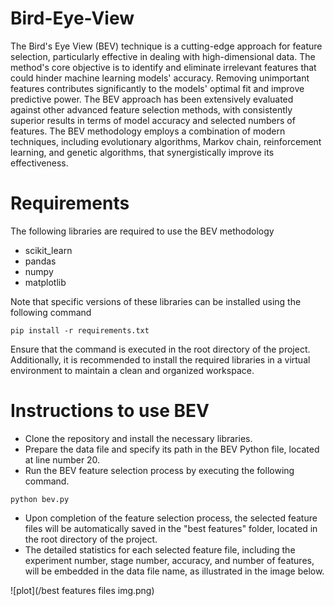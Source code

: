 # Bird-Eye-View
The Bird's Eye View (BEV) technique is a cutting-edge approach for feature selection, particularly effective in dealing with high-dimensional data. The method's core objective is to identify and eliminate irrelevant features that could hinder machine learning models' accuracy. Removing unimportant features contributes significantly to the models' optimal fit and improve predictive power. The BEV approach has been extensively evaluated against other advanced feature selection methods, with consistently superior results in terms of model accuracy and selected numbers of features. The BEV methodology employs a combination of modern techniques, including evolutionary algorithms, Markov chain, reinforcement learning, and genetic algorithms, that synergistically improve its effectiveness. 

# Requirements
The following libraries are required to use the BEV methodology
* scikit_learn
* pandas
* numpy
* matplotlib

Note that specific versions of these libraries can be installed using the following command
```
pip install -r requirements.txt
```

Ensure that the command is executed in the root directory of the project. Additionally, it is recommended to install the required libraries in a virtual environment to maintain a clean and organized workspace.

# Instructions to use BEV

*	Clone the repository and install the necessary libraries.
*	Prepare the data file and specify its path in the BEV Python file, located at line number 20.
*	Run the BEV feature selection process by executing the following command.
```
python bev.py
```

*	Upon completion of the feature selection process, the selected feature files will be automatically saved in the "best features" folder, located in the root directory of the project.
*	The detailed statistics for each selected feature file, including the experiment number, stage number, accuracy, and number of features, will be embedded in the data file name, as illustrated in the image below.

![plot](/best features files img.png)
